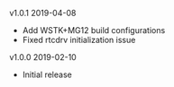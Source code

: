 v1.0.1
2019-04-08
- Add WSTK+MG12 build configurations
- Fixed rtcdrv initialization issue

v1.0.0
2019-02-10
- Initial release


